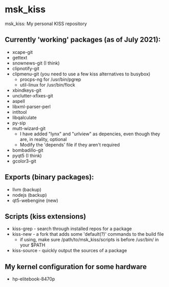 # msk_kiss
msk_kiss: My personal KISS repository

## Currently 'working' packages (as of July 2021):
- xcape-git
- gettext
- snownews-git (I think)
- clipnotify-git
- clipmenu-git (you need to use a few kiss alternatives to busybox)
	- procps-ng for /usr/bin/pgrep
	- util-linux for /usr/bin/flock
- xbindkeys-git
- unclutter-xfixes-git
- aspell
- libxml-parser-perl
- intltool
- libqalculate
- py-sip
- mutt-wizard-git
    - I have added "lynx" and "urlview" as depencies, even though they are, in reality, optional
    - Modify the 'depends' file if they aren't required
- bombadillo-git
- pyqt5 (I think)
- gcolor3-git

## Exports (binary packages):
- llvm (backup)
- nodejs (backup)
- qt5-webengine (new)

## Scripts (kiss extensions)
- kiss-grep - search through installed repos for a package
- kiss-new - a fork that adds some 'default(?)' commands to the build file
	- if using, make sure /path/to/msk_kiss/scripts is before /usr/bin/ in your $PATH
- kiss-source - quickly output the sources of a package

## My kernel configuration for some hardware
- hp-elitebook-8470p
